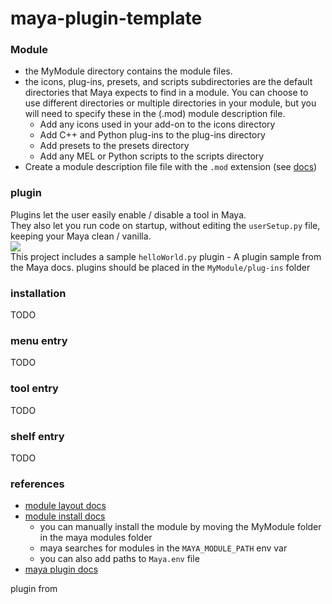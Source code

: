 # maya-plugin-template


### Module
- the MyModule directory contains the module files.
- the icons, plug-ins, presets, and scripts subdirectories are the default directories that Maya expects to find in a module. You can choose to use different directories or multiple directories in your module, but you will need to specify these in the (.mod) module description file.
  - Add any icons used in your add-on to the icons directory
  - Add C++ and Python plug-ins to the plug-ins directory
  - Add presets to the presets directory
  - Add any MEL or Python scripts to the scripts directory
- Create a module description file file with the `.mod` extension (see [docs](https://help.autodesk.com/view/MAYAUL/2023/ENU/?guid=Maya_SDK_Distributing_Maya_Plug_ins_DistributingUsingModules_ModuleDescriptionFiles_html))

### plugin
Plugins let the user easily enable / disable a tool in Maya.  
They also let you run code on startup, without editing the `userSetup.py` file, keeping your Maya clean / vanilla.  
![](https://www.sidefx.com/media/uploads/products/engine/hengine_maya_load.jpg)  
This project includes a sample `helloWorld.py` plugin - A plugin sample from the Maya docs. 
plugins should be placed in the `MyModule/plug-ins` folder

### installation
TODO
### menu entry
TODO
### tool entry
TODO
### shelf entry
TODO
### references
- [module layout docs](https://help.autodesk.com/view/MAYAUL/2023/ENU/?guid=Maya_SDK_Distributing_Maya_Plug_ins_DistributingUsingModules_CreatingAModulePackage_html)
- [module install docs](https://help.autodesk.com/view/MAYAUL/2023/ENU/?guid=Maya_SDK_Distributing_Maya_Plug_ins_DistributingUsingModules_InstallingModules_html)
  - you can manually install the module by moving the MyModule folder in the maya modules folder 
  - maya searches for modules in the `MAYA_MODULE_PATH` env var
  - you can also add paths to `Maya.env` file
- [maya plugin docs](https://help.autodesk.com/view/MAYAUL/2024/ENU/?guid=Maya_SDK_A_First_Plugin_Python_html)


plugin from 
